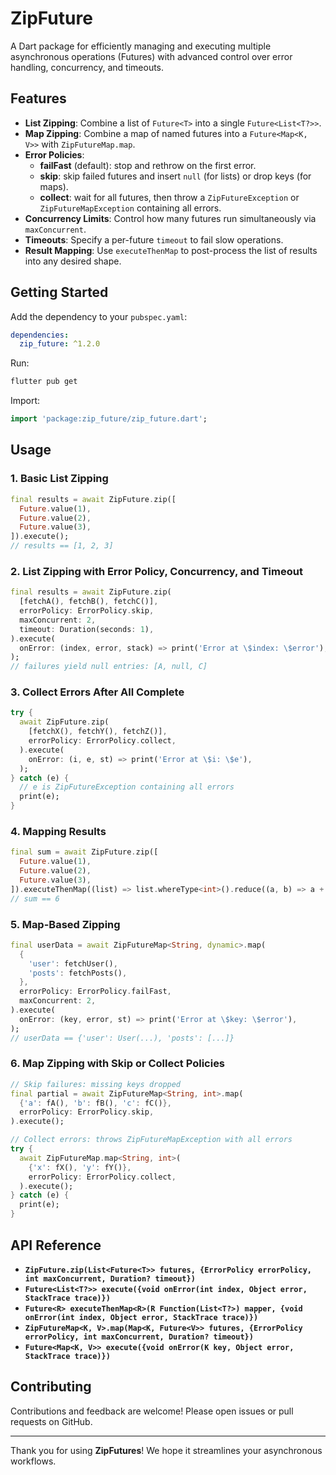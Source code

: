 # ZipFuture

A Dart package for efficiently managing and executing multiple asynchronous operations (Futures) with advanced control over error handling, concurrency, and timeouts.

## Features

- **List Zipping**: Combine a list of `Future<T>` into a single `Future<List<T?>>`.
- **Map Zipping**: Combine a map of named futures into a `Future<Map<K, V>>` with `ZipFutureMap.map`.
- **Error Policies**:
    - **failFast** (default): stop and rethrow on the first error.
    - **skip**: skip failed futures and insert `null` (for lists) or drop keys (for maps).
    - **collect**: wait for all futures, then throw a `ZipFutureException` or `ZipFutureMapException` containing all errors.
- **Concurrency Limits**: Control how many futures run simultaneously via `maxConcurrent`.
- **Timeouts**: Specify a per-future `timeout` to fail slow operations.
- **Result Mapping**: Use `executeThenMap` to post-process the list of results into any desired shape.

## Getting Started

Add the dependency to your `pubspec.yaml`:

```yaml
dependencies:
  zip_future: ^1.2.0
```

Run:

```bash
flutter pub get
```

Import:

```dart
import 'package:zip_future/zip_future.dart';
```

## Usage

### 1. Basic List Zipping

```dart
final results = await ZipFuture.zip([
  Future.value(1),
  Future.value(2),
  Future.value(3),
]).execute();
// results == [1, 2, 3]
```

### 2. List Zipping with Error Policy, Concurrency, and Timeout

```dart
final results = await ZipFuture.zip(
  [fetchA(), fetchB(), fetchC()],
  errorPolicy: ErrorPolicy.skip,
  maxConcurrent: 2,
  timeout: Duration(seconds: 1),
).execute(
  onError: (index, error, stack) => print('Error at \$index: \$error'),
);
// failures yield null entries: [A, null, C]
```

### 3. Collect Errors After All Complete

```dart
try {
  await ZipFuture.zip(
    [fetchX(), fetchY(), fetchZ()],
    errorPolicy: ErrorPolicy.collect,
  ).execute(
    onError: (i, e, st) => print('Error at \$i: \$e'),
  );
} catch (e) {
  // e is ZipFutureException containing all errors
  print(e);
}
```

### 4. Mapping Results

```dart
final sum = await ZipFuture.zip([
  Future.value(1),
  Future.value(2),
  Future.value(3),
]).executeThenMap((list) => list.whereType<int>().reduce((a, b) => a + b));
// sum == 6
```

### 5. Map-Based Zipping

```dart
final userData = await ZipFutureMap<String, dynamic>.map(
  {
    'user': fetchUser(),
    'posts': fetchPosts(),
  },
  errorPolicy: ErrorPolicy.failFast,
  maxConcurrent: 2,
).execute(
  onError: (key, error, st) => print('Error at \$key: \$error'),
);
// userData == {'user': User(...), 'posts': [...]} 
```

### 6. Map Zipping with Skip or Collect Policies

```dart
// Skip failures: missing keys dropped
final partial = await ZipFutureMap<String, int>.map(
  {'a': fA(), 'b': fB(), 'c': fC()},
  errorPolicy: ErrorPolicy.skip,
).execute();

// Collect errors: throws ZipFutureMapException with all errors
try {
  await ZipFutureMap.map<String, int>(
    {'x': fX(), 'y': fY()},
    errorPolicy: ErrorPolicy.collect,
  ).execute();
} catch (e) {
  print(e);
}
```

## API Reference

- **`ZipFuture.zip(List<Future<T>> futures, {ErrorPolicy errorPolicy, int maxConcurrent, Duration? timeout})`**
- **`Future<List<T?>> execute({void onError(int index, Object error, StackTrace trace)})`**
- **`Future<R> executeThenMap<R>(R Function(List<T?>) mapper, {void onError(int index, Object error, StackTrace trace)})`**
- **`ZipFutureMap<K, V>.map(Map<K, Future<V>> futures, {ErrorPolicy errorPolicy, int maxConcurrent, Duration? timeout})`**
- **`Future<Map<K, V>> execute({void onError(K key, Object error, StackTrace trace)})`**

## Contributing

Contributions and feedback are welcome! Please open issues or pull requests on GitHub.

---

Thank you for using **ZipFutures**! We hope it streamlines your asynchronous workflows.
